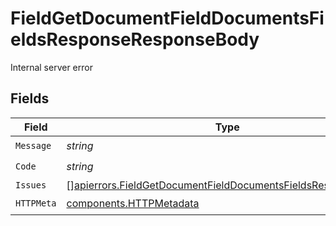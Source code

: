 # FieldGetDocumentFieldDocumentsFieldsResponseResponseBody

Internal server error


## Fields

| Field                                                                                                                                          | Type                                                                                                                                           | Required                                                                                                                                       | Description                                                                                                                                    |
| ---------------------------------------------------------------------------------------------------------------------------------------------- | ---------------------------------------------------------------------------------------------------------------------------------------------- | ---------------------------------------------------------------------------------------------------------------------------------------------- | ---------------------------------------------------------------------------------------------------------------------------------------------- |
| `Message`                                                                                                                                      | *string*                                                                                                                                       | :heavy_check_mark:                                                                                                                             | N/A                                                                                                                                            |
| `Code`                                                                                                                                         | *string*                                                                                                                                       | :heavy_check_mark:                                                                                                                             | N/A                                                                                                                                            |
| `Issues`                                                                                                                                       | [][apierrors.FieldGetDocumentFieldDocumentsFieldsResponseIssues](../../models/apierrors/fieldgetdocumentfielddocumentsfieldsresponseissues.md) | :heavy_minus_sign:                                                                                                                             | N/A                                                                                                                                            |
| `HTTPMeta`                                                                                                                                     | [components.HTTPMetadata](../../models/components/httpmetadata.md)                                                                             | :heavy_check_mark:                                                                                                                             | N/A                                                                                                                                            |
